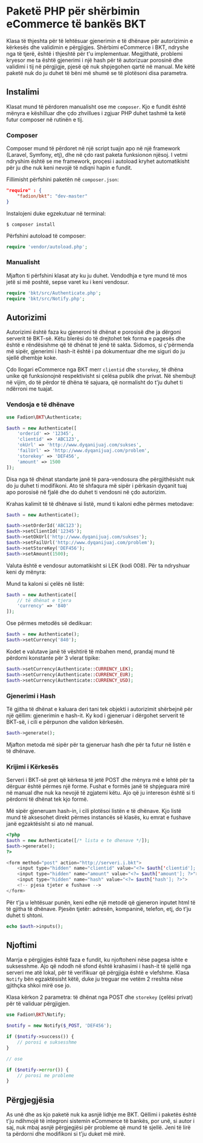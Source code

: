 # Paketë PHP për shërbimin eCommerce të bankës BKT

Klasa të thjeshta për të lehtësuar gjenerimin e të dhënave për autorizimin e kërkesës dhe validimin e përgjigjes. Shërbimi eCommerce i BKT, ndryshe nga të tjerë, është i thjeshtë për t'u implementuar. Megjithatë, problemi kryesor me ta është gjenerimi i një hash për të autorizuar porosinë dhe validimi i tij në përgjigje, pjesë që nuk shpjegohen qartë në manual. Me këtë paketë nuk do ju duhet të bëni më shumë se të plotësoni disa parametra.

## Instalimi

Klasat mund të përdoren manualisht ose me `composer`. Kjo e fundit është mënyra e këshilluar dhe çdo zhvillues i zgjuar PHP duhet tashmë ta ketë futur composer në rutinën e tij.

### Composer

Composer mund të përdoret në një script tuajin apo në një framework (Laravel, Symfony, etj), dhe në çdo rast paketa funksionon njësoj. I vetmi ndryshim është se me framework, proçesi i autoload kryhet automatikisht për ju dhe nuk keni nevojë të ndiqni hapin e fundit.

Fillimisht përfshini paketën në `composer.json`:

```json
"require" : {
    "fadion/bkt": "dev-master"
}
```

Instalojeni duke egzekutuar në terminal:

    $ composer install

Përfshini autoload të composer:

```php
require 'vendor/autoload.php';
```

### Manualisht

Mjafton ti përfshini klasat aty ku ju duhet. Vendodhja e tyre mund të mos jetë si më poshtë, sepse varet ku i keni vendosur.

```php
require 'bkt/src/Authenticate.php';
require 'bkt/src/Notify.php';
```

## Autorizimi

Autorizimi është faza ku gjeneroni të dhënat e porosisë dhe ja dërgoni serverit të BKT-së. Këtu blerësi do të drejtohet tek forma e pagesës dhe është e rëndësishme që të dhënat të jenë të sakta. Sidomos, si ç'përmenda më sipër, gjenerimi i hash-it është i pa dokumentuar dhe me siguri do ju sjellë dhembje koke.

Çdo llogari eCommerce nga BKT merr `clientid` dhe `storekey`, të dhëna unike që funksionojnë respektivisht si çelësa publik dhe privat. Në shembujt në vijim, do të përdor të dhëna të sajuara, që normalisht do t'ju duhet ti ndërroni me tuajat.

### Vendosja e të dhënave

```php
use Fadion\BKT\Authenticate;

$auth = new Authenticate([
    'orderid' => '12345',
    'clientid' => 'ABC123',
    'okUrl' => 'http://www.dyqanijuaj.com/sukses',
    'failUrl' => 'http://www.dyqanijuaj.com/problem',
    'storekey' => 'DEF456',
    'amount' => 1500
]);
```

Disa nga të dhënat standarte janë të para-vendosura dhe përgjithësisht nuk do ju duhet ti modifikoni. Ato të shfaqura më sipër i përkasin dyqanit tuaj apo porosisë në fjalë dhe do duhet ti vendosni në çdo autorizim.

Krahas kalimit të të dhënave si listë, mund ti kaloni edhe përmes metodave:

```php
$auth = new Authenticate();

$auth->setOrderId('ABC123');
$auth->setClientId('12345');
$auth->setOkUrl('http://www.dyqanijuaj.com/sukses');
$auth->setFailUrl('http://www.dyqanijuaj.com/problem');
$auth->setStoreKey('DEF456');
$auth->setAmount(1500);
```

Valuta është e vendosur automatikisht si LEK (kodi 008). Për ta ndryshuar keni dy mënyra:

Mund ta kaloni si çelës në listë:
```php
$auth = new Authenticate([
    // të dhënat e tjera
    'currency' => '840'
]);
```

Ose përmes metodës së dedikuar:

```php
$auth = new Authenticate();
$auth->setCurrency('840');
```

Kodet e valutave janë të vështirë të mbahen mend, prandaj mund të përdorni konstante për 3 vlerat tipike:

```php
$auth->setCurrency(Authenticate::CURRENCY_LEK);
$auth->setCurrency(Authenticate::CURRENCY_EUR);
$auth->setCurrency(Authenticate::CURRENCY_USD);
```

### Gjenerimi i Hash

Të gjitha të dhënat e kaluara deri tani tek objekti i autorizimit shërbejnë për një qëllim: gjenerimin e hash-it. Ky kod i gjeneruar i dërgohet serverit të BKT-së, i cili e përpunon dhe validon kërkesën.

```php
$auth->generate();
```

Mjafton metoda më sipër për ta gjeneruar hash dhe për ta futur në listën e të dhënave.

### Krijimi i Kërkesës

Serveri i BKT-së pret që kërkesa të jetë POST dhe mënyra më e lehtë për ta dërguar është përmes një forme. Fushat e formës janë të shpjeguara mirë në manual dhe nuk ka nevojë të zgjatemi këtu. Ajo që ju intereson është si ti përdorni të dhënat tek kjo formë.

Më sipër gjeneruam hash-in, i cili plotësoi listën e të dhënave. Kjo listë mund të aksesohet direkt përmes instancës së klasës, ku emrat e fushave janë egzaktësisht si ato në manual.

```php
<?php
$auth = new Authenticate([/* lista e te dhenave */]);
$auth->generate();
?>

<form method="post" action="http://serveri.i.bkt">
    <input type="hidden" name="clientid" value="<?= $auth['clientid']; ?>">
    <input type="hidden" name="amount" value="<?= $auth['amount']; ?>">
    <input type="hidden" name="hash" value="<?= $auth['hash']; ?>">
    <!-- pjesa tjeter e fushave -->
</form>
```

Për t'ja u lehtësuar punën, keni edhe një metodë që gjeneron inputet html të të gjitha të dhënave. Pjesën tjetër: adresën, kompaninë, telefon, etj, do t'ju duhet ti shtoni.

```php
echo $auth->inputs();
```

## Njoftimi

Marrja e përgjigjes është faza e fundit, ku njoftoheni nëse pagesa ishte e suksesshme. Ajo që ndodh në sfond është krahasimi i hash-it të sjellë nga serveri me atë lokal, për të verifikuar që përgjigja është e vlefshme. Klasa `Notify` bën egzaktësisht këtë, duke ju treguar me vetëm 2 rreshta nëse gjithçka shkoi mirë ose jo.

Klasa kërkon 2 parametra: të dhënat nga POST dhe `storekey` (çelësi privat) për të validuar përgjigjen.

```php
use Fadion\BKT\Notify;

$notify = new Notify($_POST, 'DEF456');

if ($notify->success()) {
    // porosi e suksesshme
}

// ose

if ($notify->error()) {
    // porosi me probleme
}
```

## Përgjegjësia

As unë dhe as kjo paketë nuk ka asnjë lidhje me BKT. Qëllimi i paketës është t'ju ndihmojë të integroni sistemin eCommerce të bankës, por unë, si autor i saj, nuk mbaj asnjë përgjegjësi për probleme që mund të sjellë. Jeni të lirë ta përdorni dhe modifikoni si t'ju duket më mirë.
